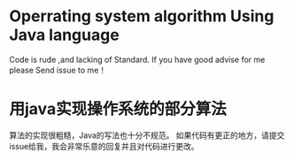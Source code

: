 # Operrating system algorithm Using Java language
  Code is rude ,and lacking of Standard.
  If you have good advise for me please Send issue to me！

# 用java实现操作系统的部分算法
  算法的实现很粗糙，Java的写法也十分不规范。
  如果代码有更正的地方，请提交issue给我，我会非常乐意的回复并且对代码进行更改。
